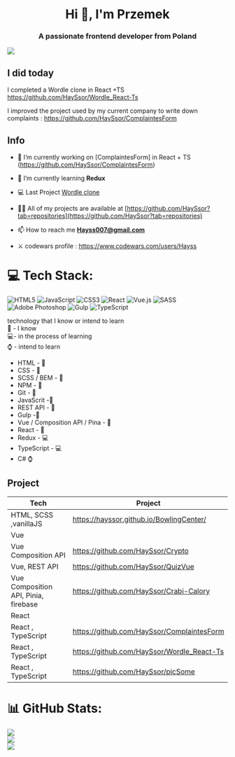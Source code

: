 
<h1 align="center">Hi 👋, I'm Przemek</h1>
<h3 align="center">A passionate frontend developer from Poland</h3>

[![](https://visitcount.itsvg.in/api?id=Hayssor&icon=0&color=8)](https://visitcount.itsvg.in)

## I did today
I completed a Wordle clone in React +TS https://github.com/HaySsor/Wordle_React-Ts

I improved the project used by my current company to write down complaints : https://github.com/HaySsor/ComplaintesForm

## Info

- 🔭 I’m currently working on [ComplaintesForm] in React + TS (https://github.com/HaySsor/ComplaintesForm)

- 🌱 I’m currently learning **Redux**

- 💻 Last Project [Wordle clone](https://github.com/HaySsor/Wordle_React-Ts)

- 👨‍💻 All of my projects are available at [https://github.com/HaySsor?tab=repositories](https://github.com/HaySsor?tab=repositories)

- 📫 How to reach me **Hayss007@gmail.com**

- ⚔️ codewars profile : https://www.codewars.com/users/Hayss



# 💻 Tech Stack:
![HTML5](https://img.shields.io/badge/html5-%23E34F26.svg?style=for-the-badge&logo=html5&logoColor=white) ![JavaScript](https://img.shields.io/badge/javascript-%23323330.svg?style=for-the-badge&logo=javascript&logoColor=%23F7DF1E) ![CSS3](https://img.shields.io/badge/css3-%231572B6.svg?style=for-the-badge&logo=css3&logoColor=white) ![React](https://img.shields.io/badge/react-%2320232a.svg?style=for-the-badge&logo=react&logoColor=%2361DAFB) ![Vue.js](https://img.shields.io/badge/vuejs-%2335495e.svg?style=for-the-badge&logo=vuedotjs&logoColor=%234FC08D) ![SASS](https://img.shields.io/badge/SASS-hotpink.svg?style=for-the-badge&logo=SASS&logoColor=white) ![Adobe Photoshop](https://img.shields.io/badge/adobephotoshop-%2331A8FF.svg?style=for-the-badge&logo=adobephotoshop&logoColor=white) ![Gulp](https://img.shields.io/badge/GULP-%23CF4647.svg?style=for-the-badge&logo=gulp&logoColor=white) ![TypeScript](https://img.shields.io/badge/typescript-%23007ACC.svg?style=for-the-badge&logo=typescript&logoColor=white)

technology that I know or intend to learn 
<br>
🧠 - I know 
<br>
💻- in the process of learning 
<br>
⌚ - intend to learn 

- HTML - 🧠
- CSS - 🧠
- SCSS / BEM - 🧠
- NPM - 🧠
- Git - 🧠
- JavaScrit -🧠
- REST API - 🧠
- Gulp -🧠
- Vue / Composition API / Pina - 🧠
- React - 🧠
- Redux - 💻
- TypeScript - 💻 
- C# ⌚

## Project
| Tech | Project |
| ----- | ------ |
| HTML, SCSS ,vanillaJS | https://hayssor.github.io/BowlingCenter/ |
| Vue |
| Vue Composition API |https://github.com/HaySsor/Crypto|
| Vue, REST API| https://github.com/HaySsor/QuizVue |
| Vue Composition API, Pinia, firebase | https://github.com/HaySsor/Crabi-Calory |
| React |
| React , TypeScript  | https://github.com/HaySsor/ComplaintesForm |
| React , TypeScript  | https://github.com/HaySsor/Wordle_React-Ts |
| React , TypeScript  | https://github.com/HaySsor/picSome |

# 📊 GitHub Stats:
![](https://github-readme-stats.vercel.app/api?username=Hayssor&theme=vue&hide_border=false&include_all_commits=false&count_private=false)<br/>
![](https://github-readme-streak-stats.herokuapp.com/?user=Hayssor&theme=vue&hide_border=false)<br/>
![](https://github-readme-stats.vercel.app/api/top-langs/?username=Hayssor&theme=vue&hide_border=false&include_all_commits=true&count_private=false&layout=compact)


<!-- Proudly created with GPRM ( https://gprm.itsvg.in ) -->


